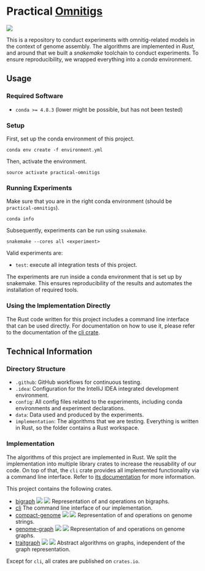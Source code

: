 # Practical [Omnitigs](https://www.liebertpub.com/doi/full/10.1089/cmb.2016.0141)

![](https://github.com/algbio/practical-omnitigs/workflows/Tests%20%26%20Lints/badge.svg?branch=master)

This is a repository to conduct experiments with omnitig-related models in the context of genome assembly.
The algorithms are implemented in *Rust*, and around that we built a *snakemake* toolchain to conduct experiments.
To ensure reproducibility, we wrapped everything into a *conda* environment.

## Usage

### Required Software

 * `conda >= 4.8.3` (lower might be possible, but has not been tested)

### Setup

First, set up the conda environment of this project.
```commandline
conda env create -f environment.yml
```

Then, activate the environment.
```commandline
source activate practical-omnitigs
```

### Running Experiments

Make sure that you are in the right conda environment (should be `practical-omnitigs`).
```commandline
conda info
```

Subsequently, experiments can be run using `snakemake`.
```commandline
snakemake --cores all <experiment>
```

Valid experiments are:
 * `test`: execute all integration tests of this project.

The experiments are run inside a conda environment that is set up by snakemake.
This ensures reproducibility of the results and automates the installation of required tools.

### Using the Implementation Directly

The Rust code written for this project includes a command line interface that can be used directly.
For documentation on how to use it, please refer to the documentation of the [cli crate][cli crate].

## Technical Information

### Directory Structure

 * `.github`: GitHub workflows for continuous testing.
 * `.idea`: Configuration for the IntelliJ IDEA integrated development environment.
 * `config`: All config files related to the experiments, including conda environments and experiment declarations.
 * `data`: Data used and produced by the experiments.
 * `implementation`: The algorithms that we are testing. Everything is written in Rust, so the folder contains a Rust workspace. 

### Implementation

The algorithms of this project are implemented in Rust.
We split the implementation into multiple library crates to increase the reusability of our code.
On top of that, the `cli` crate provides all implemented functionality via a command line interface.
Refer to [its documentation][cli crate] for more information.

This project contains the following crates.

 * [bigraph](https://github.com/algbio/practical-omnitigs/tree/master/implementation/bigraph)
   [![](http://meritbadge.herokuapp.com/bigraph)](https://crates.io/crates/bigraph)
   [![](https://docs.rs/bigraph/badge.svg)](https://docs.rs/bigraph)
   Representation of and operations on bigraphs.
 * [cli][cli crate]
   The command line interface of our implementation.
 * [compact-genome](https://github.com/algbio/practical-omnitigs/tree/master/implementation/compact-genome)
   [![](http://meritbadge.herokuapp.com/compact-genome)](https://crates.io/crates/compact-genome)
   [![](https://docs.rs/compact-genome/badge.svg)](https://docs.rs/compact-genome)
   Representation of and operations on genome strings.
 * [genome-graph](https://github.com/algbio/practical-omnitigs/tree/master/implementation/genome-graph)
   [![](http://meritbadge.herokuapp.com/genome-graph)](https://crates.io/crates/genome-graph)
   [![](https://docs.rs/genome-graph/badge.svg)](https://docs.rs/genome-graph)
   Representation of and operations on genome graphs.
 * [traitgraph](https://github.com/algbio/practical-omnitigs/tree/master/implementation/traitgraph)
   [![](http://meritbadge.herokuapp.com/traitgraph)](https://crates.io/crates/traitgraph)
   [![](https://docs.rs/traitgraph/badge.svg)](https://docs.rs/traitgraph)
   Abstract algorithms on graphs, independent of the graph representation.

Except for `cli`, all crates are published on `crates.io`.

[cli crate]: https://github.com/algbio/practical-omnitigs/tree/master/implementation/cli